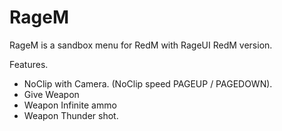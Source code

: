 # RageM
RageM is a sandbox menu for RedM with RageUI RedM version.

Features.

- NoClip with Camera. (NoClip speed PAGEUP / PAGEDOWN).
- Give Weapon
- Weapon Infinite ammo
- Weapon Thunder shot.
